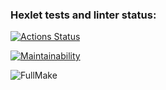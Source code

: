 ### Hexlet tests and linter status:
[![Actions Status](https://github.com/ibanb/backend-project-lvl2/workflows/hexlet-check/badge.svg)](https://github.com/ibanb/backend-project-lvl2/actions)

[![Maintainability](https://api.codeclimate.com/v1/badges/a99a88d28ad37a79dbf6/maintainability)](https://codeclimate.com/github/codeclimate/codeclimate/maintainability)

![FullMake](https://github.com/ibanb/backend-project-lvl2/actions/workflows/make_full.yml/badge.svg)
